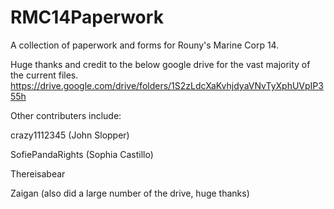 # RMC14Paperwork
A collection of paperwork and forms for Rouny's Marine Corp 14.

Huge thanks and credit to the below google drive for the vast majority of the current files. 
https://drive.google.com/drive/folders/1S2zLdcXaKvhjdyaVNvTyXphUVpIP355h

Other contributers include:

crazy1112345 (John Slopper)

SofiePandaRights (Sophia Castillo)

Thereisabear

Zaigan (also did a large number of the drive, huge thanks)